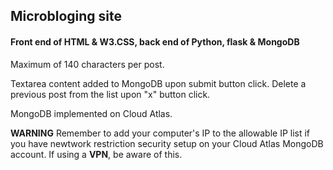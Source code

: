 ## Microbloging site 
#### Front end of HTML & W3.CSS, back end of Python, flask & MongoDB

Maximum of 140 characters per post.

Textarea content added to MongoDB upon submit button click.
Delete a previous post from the list upon "x" button click.

MongoDB implemented on Cloud Atlas.

**WARNING** Remember to add your computer's IP to the allowable IP
list if you have newtwork restriction security setup on your Cloud
Atlas MongoDB account. If using a **VPN**, be aware of this.
